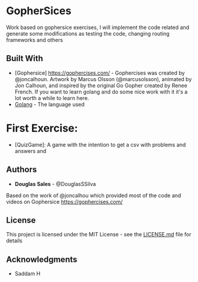 # GopherSices

Work based on gophersice exercises, I will implement the code related and generate some modifications as testing the code, changing routing frameworks and others


## Built With
* [Gophersice] https://gophercises.com/ - Gophercises was created by @joncalhoun. Artwork by Marcus Olsson (@marcusolsson), animated by Jon Calhoun, and inspired by the original Go Gopher created by Renee French. If you want to learn golang and do some nice work with it it's a lot worth a while to learn here.
* [Golang](https://golang.org/) - The language used


# First Exercise:
* [QuizGame]: A game with the intention to get a csv with problems and answers and 



## Authors

* **Douglas Sales** - @DouglasSSilva


Based on the work of @joncalhou which provided most of the code and videos on Gophersice https://gophercises.com/



## License

This project is licensed under the MIT License - see the [LICENSE.md](LICENSE.md) file for details

## Acknowledgments

* Saddam H
